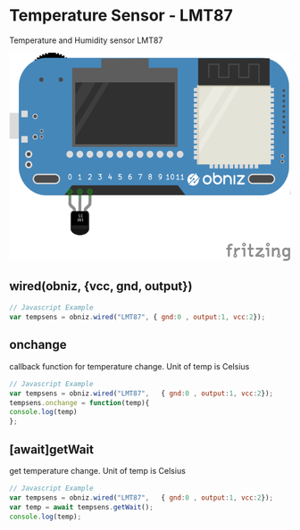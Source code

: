 # Temperature Sensor - LMT87
Temperature and Humidity sensor LMT87




![photo of AnalogTemperatureSensor](wired.png)




## wired(obniz, {vcc, gnd, output})
```javascript
// Javascript Example
var tempsens = obniz.wired("LMT87", { gnd:0 , output:1, vcc:2});
```

## onchange
callback function for temperature change.
Unit of temp is Celsius

```javascript
// Javascript Example
var tempsens = obniz.wired("LMT87",   { gnd:0 , output:1, vcc:2});
tempsens.onchange = function(temp){
console.log(temp)
};
```

## [await]getWait
get temperature change.
Unit of temp is Celsius

```javascript
// Javascript Example
var tempsens = obniz.wired("LMT87",   { gnd:0 , output:1, vcc:2});
var temp = await tempsens.getWait();
console.log(temp);
```
 

